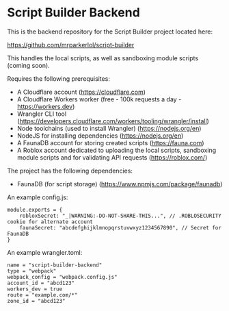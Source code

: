 # Script Builder Backend

This is the backend repository for the Script Builder project located here:

https://github.com/mrparkerlol/script-builder

This handles the local scripts, as well as sandboxing module scripts (coming soon).

Requires the following prerequisites:

- A Cloudflare account (https://cloudflare.com)
- A Cloudflare Workers worker (free - 100k requests a day - https://workers.dev)
- Wrangler CLI tool (https://developers.cloudflare.com/workers/tooling/wrangler/install)
- Node toolchains (used to install Wrangler) (https://nodejs.org/en)
- NodeJS for installing dependencies (https://nodejs.org/en)
- A FaunaDB account for storing created scripts (https://fauna.com)
- A Roblox account dedicated to uploading the local scripts, sandboxing module scripts and for validating API requests (https://roblox.com/)

The project has the following dependencies:

- FaunaDB (for script storage) (https://www.npmjs.com/package/faunadb)

An example config.js:

```
module.exports = {
	robloxSecret: "_|WARNING:-DO-NOT-SHARE-THIS...", // .ROBLOSECURITY cookie for alternate account
	faunaSecret: "abcdefghijklmnopqrstuvwxyz1234567890", // Secret for FaunaDB
}
```

An example wrangler.toml:

```
name = "script-builder-backend"
type = "webpack"
webpack_config = "webpack.config.js"
account_id = "abcd123"
workers_dev = true
route = "example.com/*"
zone_id = "abcd123"
```